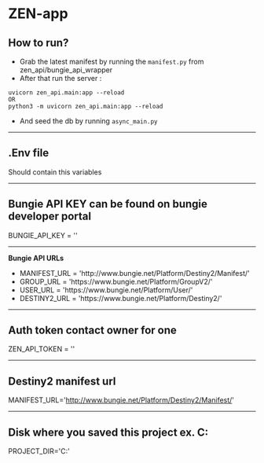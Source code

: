 # ZEN-app
## How to run?
- Grab the latest manifest by running the ```manifest.py``` from zen_api/bungie_api_wrapper
- After that run the server :
``` 
uvicorn zen_api.main:app --reload
OR
python3 -m uvicorn zen_api.main:app --reload
```
- And seed the db by running ```async_main.py```

---

## .Env file
Should contain this variables

---

## Bungie API KEY can be found on bungie developer portal
BUNGIE_API_KEY = ''

---

**Bungie API URLs**
<ul>
<li>MANIFEST_URL = 'http://www.bungie.net/Platform/Destiny2/Manifest/'</li>
<li>GROUP_URL = 'https://www.bungie.net/Platform/GroupV2/'</li>
<li>USER_URL = 'https://www.bungie.net/Platform/User/'</li>
<li>DESTINY2_URL = 'https://www.bungie.net/Platform/Destiny2/'</li>
</ul>

---

## Auth token contact owner for one

ZEN_API_TOKEN = ''

---

## Destiny2 manifest url

MANIFEST_URL='http://www.bungie.net/Platform/Destiny2/Manifest/'

---

## Disk where you saved this project ex. C:
PROJECT_DIR='C:'
